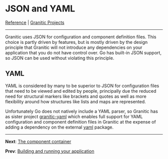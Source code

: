 # JSON and YAML
[Reference](README.md) | [Granitic Projects](gpr-index.md)

---

Granitic uses JSON for configuration and component definition files. This choice is partly driven by features, but is 
mostly driven by the design principle that Granitic will not introduce any dependencies on your application that you 
do not have control over. Go has built-in JSON support, so JSON can be used without violating this principle.

## YAML

YAML is considered by many to be superior to JSON for configuration files that need to be viewed and edited by people, 
principally due the reduced need for structural markers like brackets and quotes as well as more flexibility around how 
structures like lists and maps are represented.

Unfortunately Go does not natively include a YAML parser, so Granitic has as sister project 
[granitic-yaml](https://github.com/graniticio/granitic-yaml) which enables full support for YAML configuration and 
component definition files in Granitic at the expense of adding a dependency on the 
external [yaml](https://gopkg.in/yaml.v2) package.

---
**Next**: [The component container](ioc-index.md)

**Prev**: [Building and running your application](gpr-build.md)